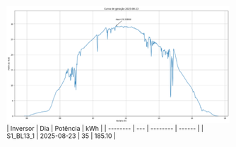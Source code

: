 ![My Image](23_08_2025-S1_BL13_1.png)
| Inversor | Dia | Potência | kWh    |
| -------- | --- | -------- | ------ |
| S1_BL13_1       | 2025-08-23  | 35       | 185.10 |